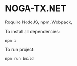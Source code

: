 # NOGA-TX.NET

Require NodeJS, npm, Webpack;

To install all dependencies:
```
npm i
```

To run project:

```
npm run build
```
